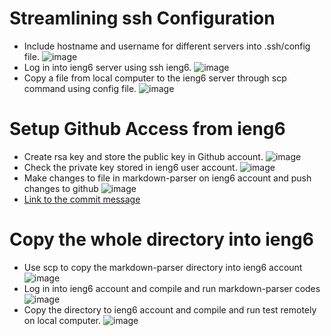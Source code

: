 # Streamlining ssh Configuration
* Include hostname and username for different servers into .ssh/config file.
![image](https://user-images.githubusercontent.com/98358643/167335586-f7e26bb1-e67c-47fc-af37-46ef254084b4.png)
* Log in into ieng6 server using ssh ieng6.
![image](https://user-images.githubusercontent.com/98358643/167335685-c1731a78-7796-4760-a6cc-bb4e92297d80.png)
* Copy a file from local computer to the ieng6 server through scp command using config file.
![image](https://user-images.githubusercontent.com/98358643/167337223-03276b44-698f-45f2-ac6b-349ff4088a9f.png)


# Setup Github Access from ieng6
* Create rsa key and store the public key in Github account.
![image](https://user-images.githubusercontent.com/98358643/167345303-54cf2677-2ef8-483c-b2e0-8ce5097b702a.png)
* Check the private key stored in ieng6 user account.
![image](https://user-images.githubusercontent.com/98358643/167345404-e14ea808-7482-492a-97bc-eeead7ad0667.png)
* Make changes to file in markdown-parser on ieng6 account and push changes to github
![image](https://user-images.githubusercontent.com/98358643/168658743-db1d9387-8d60-459e-ad30-644e0df82178.png)
* [Link to the commit message](https://github.com/Ayaaa99/markdown-parser/commit/bef392147bde02ecf0bdfc6eadd535b09c38e2b3)


# Copy the whole directory into ieng6
* Use scp to copy the markdown-parser directory into ieng6 account
![image](https://user-images.githubusercontent.com/98358643/168448572-88f1baf4-9612-483f-969d-88a7a815c050.png)
* Log in into ieng6 account and compile and run markdown-parser codes
![image](https://user-images.githubusercontent.com/98358643/168461490-76df03c7-9a06-421c-8b07-3ff8f6906c71.png)
* Copy the directory to ieng6 account and compile and run test remotely on local computer.
![image](https://user-images.githubusercontent.com/98358643/168658092-2e8dd3fd-2ced-4d94-89e8-549ba1cd8ae8.png)

